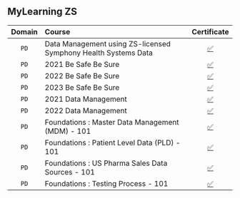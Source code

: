 ## **MyLearning ZS**

|**Domain**|**Course**|**Certificate**|
|:--------:|:---------|:-------------:|
| `PD` | Data Management using ZS-licensed Symphony Health Systems Data | [✅](https://github.com/abphilip-work/ZS-Certifications/blob/master/MyLearning/Achievements/Data-Management-SHS.pdf) |
| `PD` | 2021 Be Safe Be Sure | [✅](https://github.com/abphilip-work/ZS-Certifications/blob/master/MyLearning/Achievements/Be-Safe-Be-Sure-I.pdf) |
| `PD` | 2022 Be Safe Be Sure | [✅](https://github.com/abphilip-work/ZS-Certifications/blob/master/MyLearning/Achievements/Be-Safe-Be-Sure-II.pdf) |
| `PD` | 2023 Be Safe Be Sure | [✅](https://github.com/abphilip-work/ZS-Certifications/blob/master/MyLearning/Achievements/Be-Safe-Be-Sure-III.pdf) |
| `PD` | 2021 Data Management | [✅](https://github.com/abphilip-work/ZS-Certifications/blob/master/MyLearning/Achievements/TPAA-AMA-PDRP-I.pdf) |
| `PD` | 2022 Data Management | [✅](https://github.com/abphilip-work/ZS-Certifications/blob/master/MyLearning/Achievements/TPAA-AMA-PDRP-II.pdf) |
| `PD` | Foundations : Master Data Management (MDM) - 101 | [✅](https://github.com/abphilip-work/ZS-Certifications/blob/master/MyLearning/Achievements/MDM-101.pdf) |
| `PD` | Foundations : Patient Level Data (PLD) - 101 | [✅](https://github.com/abphilip-work/ZS-Certifications/blob/master/MyLearning/Achievements/PLD-101.pdf) |
| `PD` | Foundations : US Pharma Sales Data Sources - 101 | [✅](https://github.com/abphilip-work/ZS-Certifications/blob/master/MyLearning/Achievements/Pharma-Sales-101.pdf) |
| `PD` | Foundations : Testing Process - 101 | [✅](https://github.com/abphilip-work/ZS-Certifications/blob/master/MyLearning/Achievements/Testing-101.pdf) |